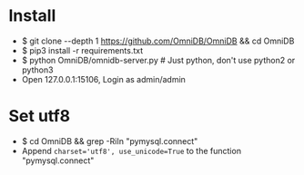 Install
=====
* $ git clone --depth 1 https://github.com/OmniDB/OmniDB && cd OmniDB
* $ pip3 install -r requirements.txt
* $ python OmniDB/omnidb-server.py # Just python, don't use python2 or python3
* Open 127.0.0.1:15106, Login as admin/admin

Set utf8
=====
* $ cd OmniDB && grep -RiIn "pymysql.connect"
* Append `charset='utf8', use_unicode=True` to the function "pymysql.connect"
